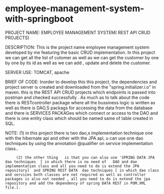 # employee-management-system-with-springboot

PROJECT NAME: EMPLOYEE MANAGEMENT SYSTEM( REST API CRUD PROJECTS)

DESCRIPTION: This is the project name employee management system developed by me featuring the basic CRUD implementation. In this project we can get all the list of cutomer as well as we can get the customer by one by one by its id as well as we can add , update and delete the customer.

SERVER USE: TOMCAT, apache

BRIEF OF CODE: Inorder to develop this this project, the dependencies and project server  is created and downloaded from the "spring.initializer.i.o" in maven. this is the REST API CRUD projects which endpoints is passed into postman and checked successfully .
As much as to talk about the code there is RESTcontroller package where all the bussiness logic is written as well as there is DAO,S packags for accessing the data from the database and there is SERVICES PACKAGes which connect or access to the DAO and there is one entity class which should be named same of table created in SQL.

NOTE: (1) in this project there is two dao,s implementation technique one with the hibernate api and other with the JPA api, u can use one dao techniques by using the
annotation @qualifier on service implementation class..

         (2) the other thing   is that you can also use 'SPRING DATA JPA  dao techniques  [ in which there is no need of   DAO and dao implementation class and all you need to do is extend the JPA repository]  and SPRING REST DATA  dao techniques [ in which dao class and services both classes are not required as well as controller packages is also not needed , all you need to do is extend the jpa repository and add the dependency of spring DATA REST in POM.XML file.].


